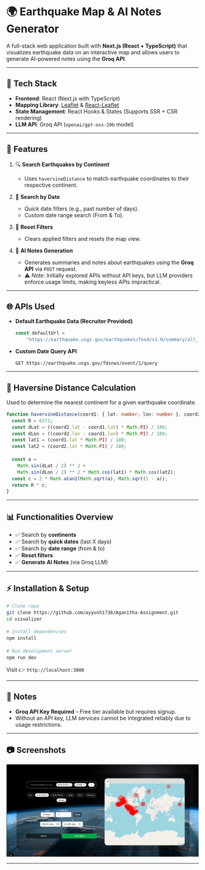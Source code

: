# 🌍 Earthquake Map & AI Notes Generator

A full-stack web application built with **Next.js (React + TypeScript)** that visualizes earthquake data on an interactive map and allows users to generate AI-powered notes using the **Groq API**.

---

## 🚀 Tech Stack

* **Frontend**: React (Next.js with TypeScript)
* **Mapping Library**: [Leaflet](https://leafletjs.com/) & [React-Leaflet](https://react-leaflet.js.org/)
* **State Management**: React Hooks & States (Supports SSR + CSR rendering)
* **LLM API**: Groq API (`openai/gpt-oss-20b` model)

---

## 📌 Features

1. 🔍 **Search Earthquakes by Continent**

   * Uses `haversineDistance` to match earthquake coordinates to their respective continent.

2. 📅 **Search by Date**

   * Quick date filters (e.g., past number of days).
   * Custom date range search (From & To).

3. 🔄 **Reset Filters**

   * Clears applied filters and resets the map view.

4. 📝 **AI Notes Generation**

   * Generates summaries and notes about earthquakes using the **Groq API** via `POST` request.
   * ⚠️ *Note*: Initially explored APIs without API keys, but LLM providers enforce usage limits, making keyless APIs impractical.

---

## 🌐 APIs Used

* **Default Earthquake Data (Recruiter Provided)**

  ```ts
  const defaultUrl =
      "https://earthquake.usgs.gov/earthquakes/feed/v1.0/summary/all_day.geojson";
  ```

* **Custom Date Query API**

  ```http
  GET https://earthquake.usgs.gov/fdsnws/event/1/query
  ```

---

## 📐 Haversine Distance Calculation

Used to determine the nearest continent for a given earthquake coordinate.

```ts
function haversineDistance(coord1: { lat: number; lon: number }, coord2: { lat: number; lon: number }) {
  const R = 6371;
  const dLat = ((coord2.lat - coord1.lat) * Math.PI) / 180;
  const dLon = ((coord2.lon - coord1.lon) * Math.PI) / 180;
  const lat1 = (coord1.lat * Math.PI) / 180;
  const lat2 = (coord2.lat * Math.PI) / 180;

  const a =
    Math.sin(dLat / 2) ** 2 +
    Math.sin(dLon / 2) ** 2 * Math.cos(lat1) * Math.cos(lat2);
  const c = 2 * Math.atan2(Math.sqrt(a), Math.sqrt(1 - a));
  return R * c;
}
```

---

## 📊 Functionalities Overview

* ✅ Search by **continents**
* ✅ Search by **quick dates** (last X days)
* ✅ Search by **date range** (from & to)
* ✅ **Reset filters**
* ✅ **Generate AI Notes** (via Groq LLM)

---

## ⚡ Installation & Setup

```bash
# Clone repo
git clone https://github.com/ayyush1738/Aganitha-Assignment.git
cd visualizer

# Install dependencies
npm install

# Run development server
npm run dev
```

Visit 👉 `http://localhost:3000`

---

## 📌 Notes

* **Groq API Key Required** – Free tier available but requires signup.
* Without an API key, LLM services cannot be integrated reliably due to usage restrictions.

---

## 📷 Screenshots 

![Map screenshot](images/image.png)

---

